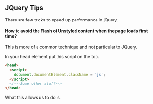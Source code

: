 ## JQuery Tips
There are few tricks to speed up performance in jQuery.

#### How to avoid the Flash of Unstyled content when the page loads first time?
This is more of a common technique and not particular to JQuery.

In your head element put this script on the top.
```html
<head>
  <script>
    document.documentElement.className = 'js';
  </script>
  <!---Some other stuff-->
</head>

```

What this allows us to do is
